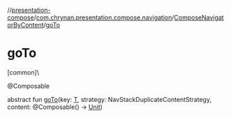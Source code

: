 //[presentation-compose](../../../index.md)/[com.chrynan.presentation.compose.navigation](../index.md)/[ComposeNavigatorByContent](index.md)/[goTo](go-to.md)

# goTo

[common]\

@Composable

abstract fun [goTo](go-to.md)(key: [T](index.md), strategy: NavStackDuplicateContentStrategy, content: @Composable() -&gt; [Unit](https://kotlinlang.org/api/latest/jvm/stdlib/kotlin/-unit/index.html))
